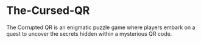 # The-Cursed-QR
The Corrupted QR is an enigmatic puzzle game where players embark on a quest to uncover the secrets hidden within a mysterious QR code. 
